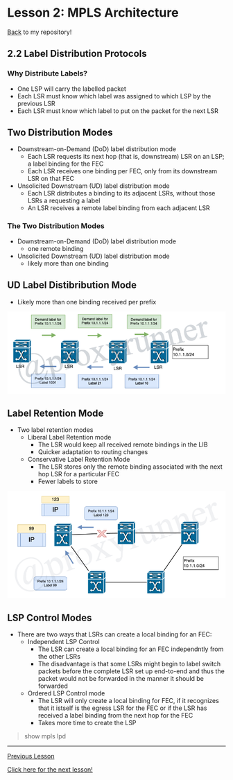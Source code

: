# Lesson 2: MPLS Architecture

[Back](../README.md) to my repository!

## 2.2 Label Distribution Protocols

### Why Distribute Labels?

* One LSP will carry the labelled packet
* Each LSR must know which label was assigned to which LSP by the previous LSR
* Each LSR must know which label to put on the packet for the next LSR

## Two Distribution Modes

* Downstream-on-Demand (DoD) label distribution mode
    + Each LSR requests its next hop (that is, downstream) LSR on an LSP; a label binding for the FEC
    + Each LSR receives one binding per FEC, only from its downstream LSR on that FEC
* Unsolicited Downstream (UD) label distribution mode
    + Each LSR distributes a binding to its adjacent LSRs, without those LSRs a requesting a label
    + An LSR receives a remote label binding from each adjacent LSR

### The Two Distribution Modes

* Downstream-on-Demand (DoD) label distribution mode
    + one remote binding
* Unsolicited Downstream (UD) label distribution mode
    + likely more than one binding

## UD Label Distibribution Mode

* Likely more than one binding received per prefix

![Flow of Label Distribution](../img/label-distribution.png)

## Label Retention Mode

* Two label retention modes
    + Liberal Label Retention mode
        - The LSR would keep all received remote bindings in the LIB
        - Quicker adaptation to routing changes
    + Conservative Label Retention Mode
        - The LSR stores only the remote binding associated with the next hop LSR for a particular FEC
        - Fewer labels to store

![Label Rention Mode](../img/label-retention-mode.png)

## LSP Control Modes

* There are two ways that LSRs can create a local binding for an FEC:
    + Independent LSP Control
        - The LSR can create a local binding for an FEC independntly from the other LSRs
        - The disadvantage is that some LSRs might begin to label switch packets before the complete LSR set up end-to-end and thus the packet would not be forwarded in the manner it should be forwarded
    + Ordered LSP Control mode
        - The LSR will only create a local binding for FEC, if it recognizes that it istself is the egress LSR for the FEC or if the LSR has received a label binding from the next hop for the FEC
        - Takes more time to create the LSP

> show mpls lpd

---

[Previous Lesson](./2.1.md)

[Click here for the next lesson!](./2.3.md)
